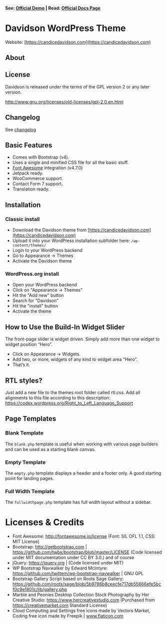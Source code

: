 #### See: [Official Demo](https://candicedavidson.com/davidson) | Read: [Official Docs Page](https://davidson.github.io/)

# Davidson WordPress Theme

Website: [https://candicedavidson.com](https://candicedavidson.com)


## About


## License
Davidson is released under the terms of the GPL version 2 or any later version.

http://www.gnu.org/licenses/old-licenses/gpl-2.0.en.html

## Changelog
See [changelog](CHANGELOG.md)


## Basic Features

- Comes with Bootstrap (v4).
- Uses a single and minified CSS file for all the basic stuff.
- [Font Awesome](http://fortawesome.github.io/Font-Awesome/) integration (v4.7.0)
- Jetpack ready.
- WooCommerce support.
- Contact Form 7 support.
- Translation ready.


## Installation

### Classic install
- Download the Davidson theme from [https://candicedavidson.com](https://candicedavidson.com)
- Upload it into your WordPress installation subfolder here: `/wp-content/themes/`
- Login to your WordPress backend
- Go to Appearance → Themes
- Activate the Davidson theme

### WordPress.org install
- Open your WordPress backend
- Click on "Appearance -> Themes"
- Hit the "Add new" button
- Search for "Davidson"
- Hit the "install" button
- Activate the theme

## How to Use the Build-In Widget Slider

The front-page slider is widget driven. Simply add more than one widget to widget position “Hero”.
- Click on Appearance → Widgets.
- Add two, or more, widgets of any kind to widget area “Hero”.
- That’s it.

## RTL styles?
Just add a new file to the themes root folder called rtl.css. Add all alignments to this file according to this description:
https://codex.wordpress.org/Right_to_Left_Language_Support

## Page Templates

### Blank Template

The `blank.php` template is useful when working with various page builders and can be used as a starting blank canvas.

### Empty Template

The `empty.php` template displays a header and a footer only. A good starting point for landing pages.

### Full Width Template

The `fullwidthpage.php` template has full width layout without a sidebar.

Licenses & Credits
=
- Font Awesome: http://fontawesome.io/license (Font: SIL OFL 1.1, CSS: MIT License)
- Bootstrap: http://getbootstrap.com | https://github.com/twbs/bootstrap/blob/master/LICENSE (Code licensed under MIT documentation under CC BY 3.0.)
and of course
- jQuery: https://jquery.org | (Code licensed under MIT)
- WP Bootstrap Navwalker by Edward McIntyre: https://github.com/twittem/wp-bootstrap-navwalker | GNU GPL
- Bootstrap Gallery Script based on Roots Sage Gallery: https://github.com/roots/sage/blob/5b9786b8ceecfe717db55666efe5bcf0c9e1801c/lib/gallery.php
- Marble and Peonies Desktop Collection Stock Photography by Her Creative Studio: https://www.hercreativestudio.com  (Purchased from https://creativemarket.com Standard License)
- Cloud Computing and Settings free icons made by Vectors Market, Coding free icon made by Freepik |  www.flaticon.com
